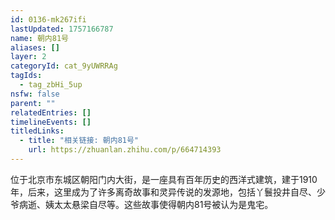 ```yaml
---
id: 0136-mk267ifi
lastUpdated: 1757166787
name: 朝内81号
aliases: []
layer: 2
categoryId: cat_9yUWRRAg
tagIds:
  - tag_zbHi_5up
nsfw: false
parent: ""
relatedEntries: []
timelineEvents: []
titledLinks:
  - title: "相关链接: 朝内81号"
    url: https://zhuanlan.zhihu.com/p/664714393
---
```


位于北京市东城区朝阳门内大街，是一座具有百年历史的西洋式建筑，建于1910年，后来，这里成为了许多离奇故事和灵异传说的发源地，包括丫鬟投井自尽、少爷病逝、姨太太悬梁自尽等。这些故事使得朝内81号被认为是鬼宅。